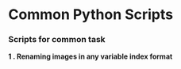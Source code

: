 # Common Python Scripts

### Scripts for common task 

**1 . Renaming images in any variable index format**

